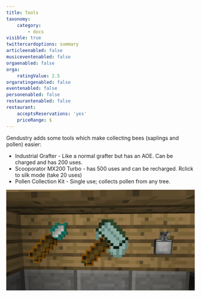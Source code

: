 ```yaml
---
title: Tools
taxonomy:
    category:
        - docs
visible: true
twittercardoptions: summary
articleenabled: false
musiceventenabled: false
orgaenabled: false
orga:
    ratingValue: 2.5
orgaratingenabled: false
eventenabled: false
personenabled: false
restaurantenabled: false
restaurant:
    acceptsReservations: 'yes'
    priceRange: $
---
```


Gendustry adds some tools which make collecting bees (saplings and pollen) easier:

* Industrial Grafter - Like a normal grafter but has an AOE. Can be charged and has 200 uses.
* Scooporator MX200 Turbo - has 500 uses and can be recharged. Rclick to silk mode (take 20 uses) 
* Pollen Collection Kit - Single use; collects pollen from any tree.

![](gen-tools.jpg)
